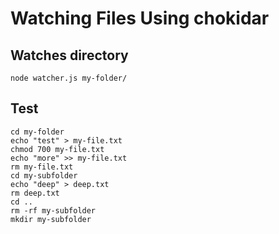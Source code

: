 # Watching Files Using chokidar

## Watches directory

`node watcher.js my-folder/`

## Test 
```
cd my-folder
echo "test" > my-file.txt
chmod 700 my-file.txt
echo "more" >> my-file.txt
rm my-file.txt
cd my-subfolder
echo "deep" > deep.txt
rm deep.txt
cd ..
rm -rf my-subfolder
mkdir my-subfolder
```
